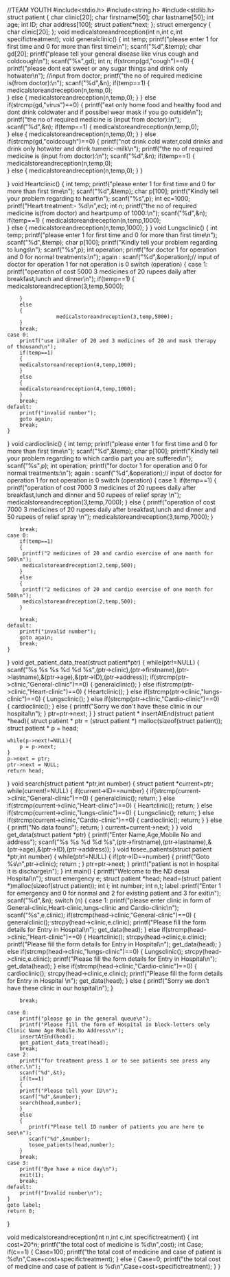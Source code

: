 //TEAM YOUTH
#include<stdio.h>
#include<string.h>
#include<stdlib.h>
struct patient
{
    char clinic[20];
    char firstname[50];
    char lastname[50];
    int age;
    int ID;
    char address[100];
    struct patient*next;
};
struct emergency
{
    char clinic[20];
};
void medicalstoreandreception(int n,int c,int specifictreatment);
void generalclinic()
{
    int temp;
    printf("please enter 1 for first time and 0 for more than first time\n");
    scanf("%d",&temp);
    char gd[20];
    printf("please tell your general disease like virus cough and coldcough\n");
    scanf("%s",gd);
    int n;
    if(strcmp(gd,"cough")==0)
    {
        printf("please dont eat sweet or any sugar things and drink only hotwater\n");
        //input from doctor;
        printf("the no of required medicine is(from doctor):\n");
        scanf("%d",&n);
        if(temp==1)
        {
                medicalstoreandreception(n,temp,0);    
        }
        else 
        {
            medicalstoreandreception(n,temp,0);
        }
    }
    else if(strcmp(gd,"virus")==0)
    {
        printf("eat only home food and healthy food and dont drink coldwater and if possibel wear mask if you go outside\n");
        printf("the no of required medicine is (input from doctor):\n");
        scanf("%d",&n);
        if(temp==1)
        {
                medicalstoreandreception(n,temp,0);    
        }
        else 
        {
            medicalstoreandreception(n,temp,0);
        }
    }
    else if(strcmp(gd,"coldcough")==0)
    {
        printf("not drink cold water,cold drinks and drink only hotwater and drink tumeric-milk\n");
        printf("the no of required medicine is (input from doctor):\n");
        scanf("%d",&n);
         if(temp==1)
        {
                medicalstoreandreception(n,temp,0);    
        }
        else 
        {
            medicalstoreandreception(n,temp,0);
        }
    }

    
}
void Heartclinic()
{
    int temp;
    printf("please enter 1 for first time and 0 for more than first time\n");
    scanf("%d",&temp);
    char p[100];
    printf("Kindly tell your problem regarding to heart\n");
    scanf("%s",p);
    int ec=1000;
    printf("Heart treatment:- %d\n",ec);
    int n;
    printf("the no of required medicine is(from doctor) and heartpump of 1000:\n");
    scanf("%d",&n);
    if(temp==1)
        {
                medicalstoreandreception(n,temp,1000);    
        }
        else 
        {
            medicalstoreandreception(n,temp,1000);
        }
}
void Lungsclinic()
{
    int temp;
    printf("please enter 1 for first time and 0 for more than first time\n");
    scanf("%d",&temp);
    char p[100];
    printf("Kindly tell your problem regarding to lungs\n");
    scanf("%s",p);
    int operation;
    printf("for doctor 1 for operation and 0 for normal treatments:\n");
    again : scanf("%d",&operation);// input of doctor for operation 1 for not operation is 0
    switch (operation)
    {
    case 1:
        printf("operation of cost 5000 3 medicines of 20 rupees daily after breakfast,lunch and dinner\n");
        if(temp==1)
        {
                    medicalstoreandreception(3,temp,5000);

        }
        else 
        {
                    medicalstoreandreception(3,temp,5000);
        }
        break;
    case 0:
        printf("use inhaler of 20 and 3 medicines of 20 and mask therapy of thousand\n");
        if(temp==1)
        {
        medicalstoreandreception(4,temp,1000);
        }
        else 
        {
        medicalstoreandreception(4,temp,1000);
        }
        break;
    default:
        printf("invalid number");
        goto again;
        break;
    }

}
void cardioclinic()
{
    int temp;
    printf("please enter 1 for first time and 0 for more than first time\n");
    scanf("%d",&temp);
    char p[100];
    printf("Kindly tell your problem regarding to which cardio part you are suffered\n");
    scanf("%s",p);
    int operation;
    printf("for doctor 1 for operation and 0 for normal treatments:\n");
    again : scanf("%d",&operation);// input of doctor for operation 1 for not operation is 0
    switch (operation)
    {
    case 1:
    if(temp==1)
        {
         printf("operation of cost 7000 3 medicines of 20 rupees daily after breakfast,lunch and dinner and 50 rupees of relief spray \n");
         medicalstoreandreception(3,temp,7000);
        }
        else 
        {
         printf("operation of cost 7000 3 medicines of 20 rupees daily after breakfast,lunch and dinner and 50 rupees of relief spray \n");
         medicalstoreandreception(3,temp,7000);
        }
        
        break;
    case 0:
        if(temp==1)
        {
         printf("2 medicines of 20 and cardio exercise of one month for 500\n");
         medicalstoreandreception(2,temp,500);
        }
        else 
        {
         printf("2 medicines of 20 and cardio exercise of one month for 500\n");
         medicalstoreandreception(2,temp,500);
        }
        
        break;
    default:
        printf("invalid number");
        goto again;
        break;
    }

}
void get_patient_data_treat(struct patient*ptr)
{
    while(ptr!=NULL)
    {
        scanf("%s %s %s %d %d %s",(ptr->clinic),(ptr->firstname),(ptr->lastname),&(ptr->age),&(ptr->ID),(ptr->address));
         if(strcmp(ptr->clinic,"General-clinic")==0)
        {
            generalclinic();
        }
        else if(strcmp(ptr->clinic,"Heart-clinic")==0)
        {
            Heartclinic();
        }
        else if(strcmp(ptr->clinic,"lungs-clinic")==0)
        {
            Lungsclinic();
        }
        else if(strcmp(ptr->clinic,"Cardio-clinic")==0)
        {
            cardioclinic();
        }
        else
        {
            printf("Sorry we don't have these clinic in our hospital\n");
        } 
        ptr=ptr->next;
    }
}
struct patient * insertAtEnd(struct patient *head){
    struct patient * ptr = (struct patient *) malloc(sizeof(struct patient));
    struct patient * p = head;
 
    while(p->next!=NULL){
        p = p->next;
    }
    p->next = ptr;
    ptr->next = NULL;
    return head;
}
void search(struct patient *ptr,int number)
{
   struct patient *current=ptr;
   while(current!=NULL)
   {
    if(current->ID==number)
    {
        if(strcmp(current->clinic,"General-clinic")==0)
        {
            generalclinic();
            return;
        }
        else if(strcmp(current->clinic,"Heart-clinic")==0)
        {
            Heartclinic();
            return;
        }
        else if(strcmp(current->clinic,"lungs-clinic")==0)
        {
            Lungsclinic();
            return;
        }
        else if(strcmp(current->clinic,"Cardio-clinic")==0)
        {
            cardioclinic();
            return;
        }
    }
    else
    {
        printf("No data found");
        return;
    }
    current=current->next;
   }
}
void get_data(struct patient *ptr)
{
    printf("Enter Name,Age,Mobile No and address");
    scanf("%s %s %d %d %s",(ptr->firstname),(ptr->lastname),&(ptr->age),&(ptr->ID),(ptr->address));
}
void tosee_patients(struct patient *ptr,int number)
{
    while(ptr!=NULL)
    {
        if(ptr->ID==number)
        {
            printf("Goto %s\n",ptr->clinic);
            return ;
        }
        ptr=ptr->next;
    }
    printf("patient is not in hospital it is discharge\n");
}
int main()
{
    printf("Welcome to the ND desai Hospital\n");
    struct emergency e;
    struct patient *head;
    head=(struct patient *)malloc(sizeof(struct patient));
    int i;
    int number;
    int n,t;
    label :printf("Enter 1 for emergency and 0 for normal and 2 for existing patient and 3 for exit\n");
    scanf("%d",&n);
    switch (n)
    {
    case 1:
        printf("please enter clinic in form of General-clinic,Heart-clinic,lungs-clinic and Cardio-clinic\n");
        scanf("%s",e.clinic);
        if(strcmp(head->clinic,"General-clinic")==0)
        {
            generalclinic();
            strcpy(head->clinic,e.clinic);
            printf("Please fill the form details for Entry in Hospital\n");
            get_data(head);
        }
        else if(strcmp(head->clinic,"Heart-clinic")==0)
        {
            Heartclinic();
            strcpy(head->clinic,e.clinic);
            printf("Please fill the form details for Entry in Hospital\n");
            get_data(head);
        }
        else if(strcmp(head->clinic,"lungs-clinic")==0)
        {
            Lungsclinic();
            strcpy(head->clinic,e.clinic);
            printf("Please fill the form details for Entry in Hospital\n");
            get_data(head);
        }
        else if(strcmp(head->clinic,"Cardio-clinic")==0)
        {
            cardioclinic();
            strcpy(head->clinic,e.clinic);
            printf("Please fill the form details for Entry in Hospital \n");
            get_data(head);
        }
        else
        {
            printf("Sorry we don't have these clinic in our hospital\n");
        }
        
        break;
    
    case 0:
        printf("please go in the general queue\n");
        printf("Please fill the form of Hospital in block-letters only Clinic Name Age Mobile.No Address\n");
        insertAtEnd(head);
        get_patient_data_treat(head);
        break;
    case 2:
        printf("for treatment press 1 or to see patients see press any other.\n");
        scanf("%d",&t);
        if(t==1)
        {
        printf("Please tell your ID\n");
        scanf("%d",&number);
        search(head,number);
        }
        else
        {
           printf("Please tell ID number of patients you are here to see\n");
           scanf("%d",&number);
           tosee_patients(head,number);
        }
        break;
    case 3:
        printf("Bye have a nice day\n");
        exit(1);
        break;
    default:
        printf("Invalid number\n");
    }
    goto label;
    return 0;
}

void medicalstoreandreception(int n,int c,int specifictreatment)
{
   int cost=20*n;
   printf("the total cost of medicine is %d\n",cost);
   int Case;
   if(c==1)
   {
       Case=100;
        printf("the total cost of medicine and case of patient is %d\n",Case+cost+specifictreatment);
   }
   else
   {
        Case=0;
        printf("the total cost of medicine and case of patient is %d\n",Case+cost+specifictreatment);
   }
}
